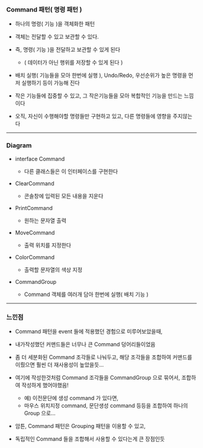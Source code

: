 ### Command 패턴( 명령 패턴 )

- 하나의 명령( 기능 )을 객체화한 패턴


- 객체는 전달할 수 있고 보관할 수 있다.


- 즉, 명령( 기능 )을 전달하고 보관할 수 있게 된다
  - ( 데이터가 아닌 행위를 저장할 수 있게 된다 )


- 배치 실행( 기능들을 모아 한번에 실행 ), Undo/Redo, 우선순위가 높은 명령을 먼저 실행하기 등이 가능해 진다


- 작은 기능들에 집중할 수 있고, 그 작은기능들을 모아 복합적인 기능을 만드는 느낌이다


- 오직, 자신이 수행해야할 명령들만 구현하고 있고, 다른 명령들에 영향을 주지않는다

---

### Diagram

- interface Command 
  - 다른 클래스들은 이 인터페이스를 구현한다


- ClearCommand
  - 콘솔창에 입력된 모든 내용을 지운다


- PrintCommand
  - 원하는 문자열 출력


- MoveCommand
  - 출력 위치를 지정한다


- ColorCommand
  - 출력할 문자열의 색상 지정

- CommandGroup
  - Command 객체를 여러개 담아 한번에 실행( 배치 기능 )

---

### 느낀점

- Command 패턴을 event 들에 적용했던 경험으로 미루어보았을때,


- 내가작성했던 커맨드들은 너무나 큰 Command 덩어리들이었음


- 좀 더 세분화된 Command 조각들로 나눠두고, 해당 조각들을 조합하여 커맨드를 이뤘으면 훨씬 더 재사용성이 높았을듯...


- 여기에 작성한것처럼 Command 조각들을 CommandGroup 으로 묶어서, 조합하여 작성하게 했어야했음!
  - 예) 이전문단에 생성 command 가 있다면,
  - 마우스 위치지정 command, 문단생성 command 등등을 조합하여 하나의 Group 으로...


- 암튼, Command 패턴은 Grouping 패턴을 이용할 수 있고, 


- 독립적인 Command 들을 조합해서 사용할 수 있다는게 큰 장점인듯


